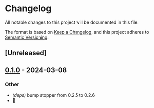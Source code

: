# Changelog
All notable changes to this project will be documented in this file.

The format is based on [Keep a Changelog](https://keepachangelog.com/en/1.0.0/),
and this project adheres to [Semantic Versioning](https://semver.org/spec/v2.0.0.html).

## [Unreleased]

## [0.1.0](https://github.com/jbr/swansong/releases/tag/v0.1.0) - 2024-03-08

### Other
- *(deps)* bump stopper from 0.2.5 to 0.2.6
- 🦢
